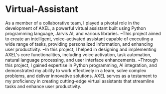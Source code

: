 # Virtual-Assistant
As a member of a collaborative team, I played a pivotal role in
the development of AXEL, a powerful virtual assistant built using
Python programming language, Jarvis AI, and various libraries.
~This project aimed to create an intelligent, voice-activated
assistant capable of executing a wide range of tasks, providing
personalized information, and enhancing user productivity.
~In this project, I helped in designing and implementing AXEL's
core functionalities, including voice activation, task automation,
natural language processing, and user interface enhancements.
~Through this project, I gained expertise in Python
programming, AI integration, and demonstrated my ability to
work effectively in a team, solve complex problems, and deliver
innovative solutions. AXEL serves as a testament to my
proficiency in creating cutting-edge virtual assistants that
streamline tasks and enhance user productivity.
